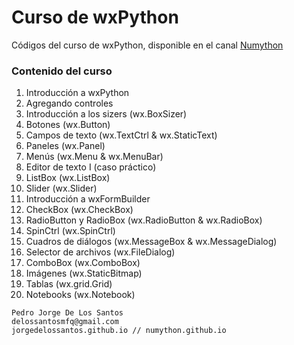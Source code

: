 # Curso de wxPython

Códigos del curso de wxPython, disponible en el canal [Numython](http://www.youtube.com/user/lab2dls)

### Contenido del curso

1. Introducción a wxPython
2. Agregando controles
3. Introducción a los sizers (wx.BoxSizer)
4. Botones (wx.Button)
5. Campos de texto (wx.TextCtrl & wx.StaticText)
6. Paneles (wx.Panel)
7. Menús (wx.Menu & wx.MenuBar)
8. Editor de texto I (caso práctico)
9. ListBox (wx.ListBox)
10. Slider (wx.Slider)
11. Introducción a wxFormBuilder
12. CheckBox (wx.CheckBox)
13. RadioButton y RadioBox (wx.RadioButton & wx.RadioBox)
14. SpinCtrl (wx.SpinCtrl)
15. Cuadros de diálogos (wx.MessageBox & wx.MessageDialog)
16. Selector de archivos (wx.FileDialog)
17. ComboBox (wx.ComboBox)
18. Imágenes (wx.StaticBitmap)
19. Tablas (wx.grid.Grid)
20. Notebooks (wx.Notebook)

```
Pedro Jorge De Los Santos
delossantosmfq@gmail.com
jorgedelossantos.github.io // numython.github.io
```